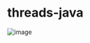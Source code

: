 # threads-java
![image](https://user-images.githubusercontent.com/36199753/133687975-4a3998bb-1b8f-4e62-a3dd-3fbea6603360.png)
